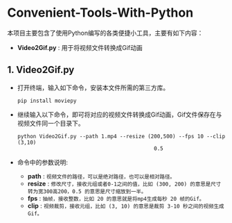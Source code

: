 # Convenient-Tools-With-Python

本项目主要包含了使用Python编写的各类便捷小工具，主要有如下内容：

* **Video2Gif.py** : 用于将视频文件转换成Gif动画

## 1. Video2Gif.py

* 打开终端，输入如下命令，安装本文件所需的第三方库。

  ```shell
  pip install moviepy 
  ```

* 继续输入以下命令，即可将对应的视频文件转换成Gif动画，Gif文件保存在与视频文件同一个目录下。

  ```shell
  python Video2Gif.py --path 1.mp4 --resize (200,500) --fps 10 --clip (3,10)  
                                              0.5                                    
  ```

* 命令中的参数说明:

  * **path** : `视频文件的路径，可以是绝对路径，也可以是相对路径。`
  * **resize** : `修改尺寸，接收元组或者0-1之间的值，比如 (300, 200) 的意思是尺寸转为宽300高200，0.5 的意思是尺寸缩放到一半。`
  * **fps** : `抽帧，接收整数，比如 20 的意思就是将mp4生成每秒 20 帧的Gif。`
  * **clip** : `视频裁剪，接收元组，比如 (3, 10) 的意思是裁剪 3-10 秒之间的视频生成Gif。`